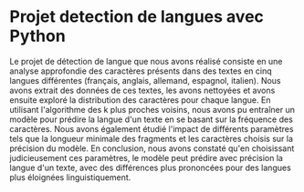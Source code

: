# Projet detection de langues avec Python
Le projet de détection de langue que nous avons réalisé consiste en une analyse approfondie des caractères présents dans des textes en cinq langues différentes (français, anglais, allemand, espagnol, italien). Nous avons extrait des données de ces textes, les avons nettoyées et avons ensuite exploré la distribution des caractères pour chaque langue. En utilisant l'algorithme des k plus proches voisins, nous avons pu entraîner un modèle pour prédire la langue d'un texte en se basant sur la fréquence des caractères. Nous avons également étudié l'impact de différents paramètres tels que la longueur minimale des fragments et les caractères choisis sur la précision du modèle. En conclusion, nous avons constaté qu'en choisissant judicieusement ces paramètres, le modèle peut prédire avec précision la langue d'un texte, avec des différences plus prononcées pour des langues plus éloignées linguistiquement.
